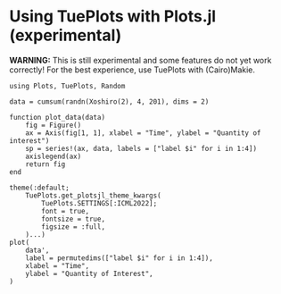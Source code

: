 # Using TuePlots with Plots.jl (experimental)

**WARNING:** This is still experimental and some features do not yet work correctly! For the best experience, use TuePlots with (Cairo)Makie.

```@example 1
using Plots, TuePlots, Random

data = cumsum(randn(Xoshiro(2), 4, 201), dims = 2)

function plot_data(data)
    fig = Figure()
    ax = Axis(fig[1, 1], xlabel = "Time", ylabel = "Quantity of interest")
    sp = series!(ax, data, labels = ["label $i" for i in 1:4])
    axislegend(ax)
    return fig
end

theme(:default;
    TuePlots.get_plotsjl_theme_kwargs(
        TuePlots.SETTINGS[:ICML2022];
        font = true,
        fontsize = true,
        figsize = :full,
    )...)
plot(
    data',
    label = permutedims(["label $i" for i in 1:4]),
    xlabel = "Time",
    ylabel = "Quantity of Interest",
)
```

